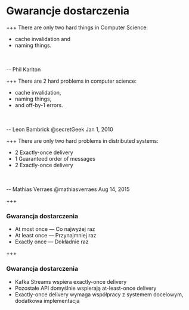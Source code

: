 
# Gwarancje dostarczenia


+++
There are only two hard things in Computer Science: 
* cache invalidation and
* naming things.
<br/>
<br/>
-- Phil Karlton


+++
There are 2 hard problems in computer science:
* cache invalidation, 
* naming things, 
* and off-by-1 errors.
<br/>
<br/>
-- Leon Bambrick @secretGeek
Jan 1, 2010



+++
There are only two hard problems in distributed systems: 
* 2 Exactly-once delivery 
* 1 Guaranteed order of messages 
* 2 Exactly-once delivery
<br/>
<br/>
-- Mathias Verraes @mathiasverraes
Aug 14, 2015



+++
### Gwarancja dostarczenia
* At most once — Co najwyżej raz
* At least once — Przynajmniej raz
* Exactly once — Dokładnie raz



+++
### Gwarancja dostarczenia
* Kafka Streams wspiera exactly-once delivery 
* Pozostałe API domyślnie wspierają at-least-once delivery
* Exactly-once delivery wymaga współpracy z systemem docelowym, dodatkowa implementacja